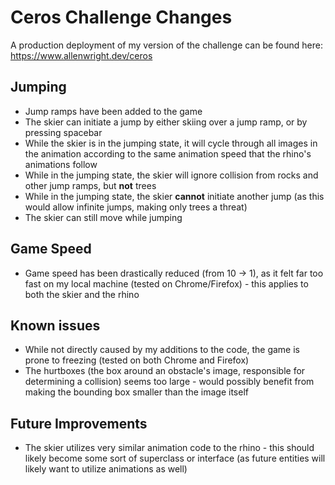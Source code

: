 # Ceros Challenge Changes

A production deployment of my version of the challenge can be found here: https://www.allenwright.dev/ceros

## Jumping

* Jump ramps have been added to the game
* The skier can initiate a jump by either skiing over a jump ramp, or by pressing spacebar
* While the skier is in the jumping state, it will cycle through all images in the animation according to the same animation speed that the rhino's animations follow
* While in the jumping state, the skier will ignore collision from rocks and other jump ramps, but **not** trees
* While in the jumping state, the skier **cannot** initiate another jump (as this would allow infinite jumps, making only trees a threat)
* The skier can still move while jumping

## Game Speed

* Game speed has been drastically reduced (from 10 -> 1), as it felt far too fast on my local machine (tested on Chrome/Firefox) - this applies to both the skier and the rhino

## Known issues

* While not directly caused by my additions to the code, the game is prone to freezing (tested on both Chrome and Firefox)
* The hurtboxes (the box around an obstacle's image, responsible for determining a collision) seems too large - would possibly benefit from making the bounding box smaller than the image itself

## Future Improvements
* The skier utilizes very similar animation code to the rhino - this should likely become some sort of superclass or interface (as future entities will likely want to utilize animations as well)

